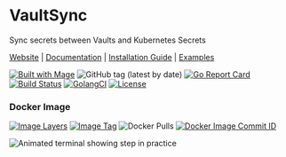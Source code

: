 # VaultSync
Sync secrets between Vaults and Kubernetes Secrets

[Website](https://thatInfrastructureGuy.com) |
[Documentation](#Documentation) |
[Installation Guide](#installation-guide) |
[Examples](#examples) 

[![Built with Mage](https://magefile.org/badge.svg)](https://magefile.org)
![GitHub tag (latest by date)](https://img.shields.io/github/v/tag/thatInfrastructureGuy/VaultSync)
[![Go Report Card](https://goreportcard.com/badge/github.com/thatInfrastructureGuy/VaultSync)](https://goreportcard.com/report/github.com/thatInfrastructureGuy/VaultSync)
[![Build Status](https://travis-ci.com/thatInfrastructureGuy/VaultSync.svg?branch=master)](https://travis-ci.com/thatInfrastructureGuy/VaultSync)
[![GolangCI](https://golangci.com/badges/github.com/golangci/golangci-web.svg)](https://golangci.com)
[![License](https://img.shields.io/badge/License-Apache%202.0-blue.svg)](https://opensource.org/licenses/Apache-2.0)

### Docker Image
[![Image Layers](https://images.microbadger.com/badges/image/thatinfrastructureguy/vaultsync.svg)](https://microbadger.com/images/thatinfrastructureguy/vaultsync)
[![Image Tag](https://images.microbadger.com/badges/version/thatinfrastructureguy/vaultsync.svg)](https://microbadger.com/images/thatinfrastructureguy/vaultsync)
![Docker Pulls](https://img.shields.io/docker/pulls/thatinfrastructureguy/vaultsync)
[![Docker Image Commit ID](https://images.microbadger.com/badges/commit/thatinfrastructureguy/vaultsync.svg)](https://microbadger.com/images/thatinfrastructureguy/vaultsync)

![Animated terminal showing step in practice]()
